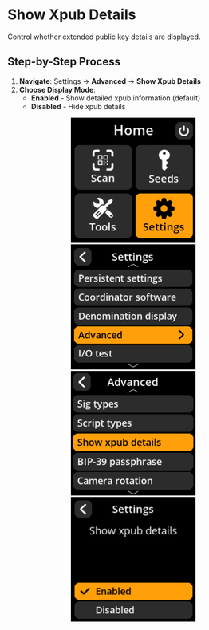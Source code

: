 # Show Xpub Details

Control whether extended public key details are displayed.

## Step-by-Step Process

1. **Navigate**: Settings → **Advanced** → **Show Xpub Details**
2. **Choose Display Mode**:
   - **Enabled** - Show detailed xpub information (default)
   - **Disabled** - Hide xpub details

<div align="center">
     <img src="images/HomeScreenSettingsSelectView.png" alt="Settings selection menu" width="250"/>
</div>

<div align="center">
     <img src="images/SettingsMainMenuAdvancedSelectView.png" alt="Advanced selection menu" width="250"/>
</div>

<div align="center">
     <img src="images/ShowXpubDetailsSelectView.png" alt="Show Xpub details selection menu" width="250"/>
</div>

<div align="center">
     <img src="images/SettingsEntryUpdateSelectionView_show_xpub.png" alt="Xpub details display setting" width="250"/>
</div>
